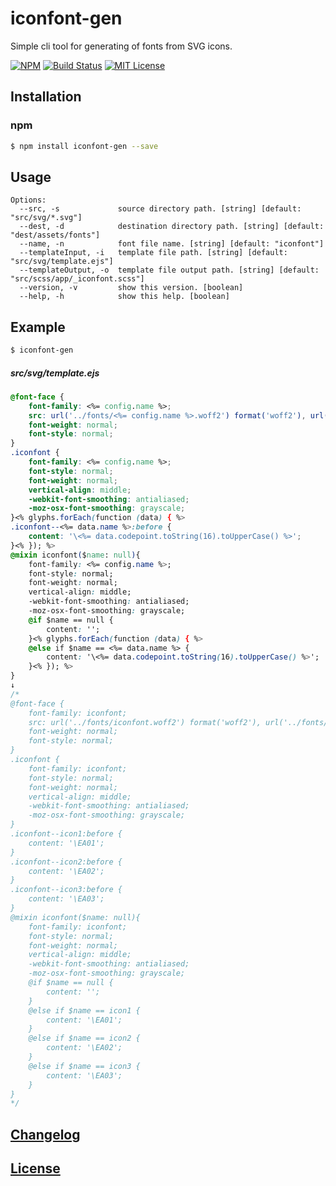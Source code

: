 # iconfont-gen

Simple cli tool for generating of fonts from SVG icons.

[![NPM](https://nodei.co/npm/iconfont-gen.png)](https://nodei.co/npm/iconfont-gen/)
[![Build Status](https://travis-ci.org/isaxxx/iconfont-gen.svg?branch=master)](https://travis-ci.org/isaxxx/iconfont-gen)
[![MIT License](http://img.shields.io/badge/license-MIT-blue.svg?style=flat)](LICENSE)

## Installation

### npm

```bash
$ npm install iconfont-gen --save
```

## Usage

```
Options:
  --src, -s             source directory path. [string] [default: "src/svg/*.svg"]
  --dest, -d            destination directory path. [string] [default: "dest/assets/fonts"]
  --name, -n            font file name. [string] [default: "iconfont"]
  --templateInput, -i   template file path. [string] [default: "src/svg/template.ejs"]
  --templateOutput, -o  template file output path. [string] [default: "src/scss/app/_iconfont.scss"]
  --version, -v         show this version. [boolean]
  --help, -h            show this help. [boolean]
```

## Example

```bash
$ iconfont-gen
```

##### src/svg/template.ejs

```css
@font-face {
    font-family: <%= config.name %>;
    src: url('../fonts/<%= config.name %>.woff2') format('woff2'), url('../fonts/<%= config.name %>.woff') format('woff');
    font-weight: normal;
    font-style: normal;
}
.iconfont {
    font-family: <%= config.name %>;
    font-style: normal;
    font-weight: normal;
    vertical-align: middle;
    -webkit-font-smoothing: antialiased;
    -moz-osx-font-smoothing: grayscale;
}<% glyphs.forEach(function (data) { %>
.iconfont--<%= data.name %>:before {
    content: '\<%= data.codepoint.toString(16).toUpperCase() %>';
}<% }); %>
@mixin iconfont($name: null){
    font-family: <%= config.name %>;
    font-style: normal;
    font-weight: normal;
    vertical-align: middle;
    -webkit-font-smoothing: antialiased;
    -moz-osx-font-smoothing: grayscale;
    @if $name == null {
        content: '';
    }<% glyphs.forEach(function (data) { %>
    @else if $name == <%= data.name %> {
        content: '\<%= data.codepoint.toString(16).toUpperCase() %>';
    }<% }); %>
}
↓
/*
@font-face {
    font-family: iconfont;
    src: url('../fonts/iconfont.woff2') format('woff2'), url('../fonts/iconfont.woff') format('woff');
    font-weight: normal;
    font-style: normal;
}
.iconfont {
    font-family: iconfont;
    font-style: normal;
    font-weight: normal;
    vertical-align: middle;
    -webkit-font-smoothing: antialiased;
    -moz-osx-font-smoothing: grayscale;
}
.iconfont--icon1:before {
    content: '\EA01';
}
.iconfont--icon2:before {
    content: '\EA02';
}
.iconfont--icon3:before {
    content: '\EA03';
}
@mixin iconfont($name: null){
    font-family: iconfont;
    font-style: normal;
    font-weight: normal;
    vertical-align: middle;
    -webkit-font-smoothing: antialiased;
    -moz-osx-font-smoothing: grayscale;
    @if $name == null {
        content: '';
    }
    @else if $name == icon1 {
        content: '\EA01';
    }
    @else if $name == icon2 {
        content: '\EA02';
    }
    @else if $name == icon3 {
        content: '\EA03';
    }
}
*/
```

## [Changelog](CHANGELOG.md)

## [License](LICENSE)
